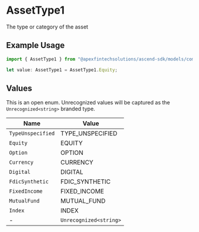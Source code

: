 # AssetType1

The type or category of the asset

## Example Usage

```typescript
import { AssetType1 } from "@apexfintechsolutions/ascend-sdk/models/components";

let value: AssetType1 = AssetType1.Equity;
```

## Values

This is an open enum. Unrecognized values will be captured as the `Unrecognized<string>` branded type.

| Name                   | Value                  |
| ---------------------- | ---------------------- |
| `TypeUnspecified`      | TYPE_UNSPECIFIED       |
| `Equity`               | EQUITY                 |
| `Option`               | OPTION                 |
| `Currency`             | CURRENCY               |
| `Digital`              | DIGITAL                |
| `FdicSynthetic`        | FDIC_SYNTHETIC         |
| `FixedIncome`          | FIXED_INCOME           |
| `MutualFund`           | MUTUAL_FUND            |
| `Index`                | INDEX                  |
| -                      | `Unrecognized<string>` |